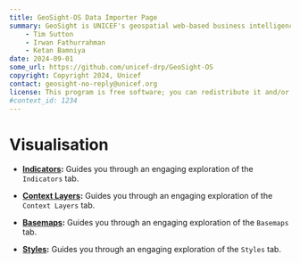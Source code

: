 ```yaml
---
title: GeoSight-OS Data Importer Page 
summary: GeoSight is UNICEF's geospatial web-based business intelligence platform.
    - Tim Sutton
    - Irwan Fathurrahman
    - Ketan Bamniya
date: 2024-09-01
some_url: https://github.com/unicef-drp/GeoSight-OS
copyright: Copyright 2024, Unicef
contact: geosight-no-reply@unicef.org
license: This program is free software; you can redistribute it and/or modify it under the terms of the GNU Affero General Public License as published by the Free Software Foundation; either version 3 of the License, or (at your option) any later version.
#context_id: 1234
---
```


# Visualisation 

* **[Indicators](./indicators-page.md):** Guides you through an engaging exploration of the `Indicators` tab.

* **[Context Layers](./context-layers-page.md):** Guides you through an engaging exploration of the `Context Layers` tab.

* **[Basemaps](./basemap-page.md):** Guides you through an engaging exploration of the `Basemaps` tab.

* **[Styles](./style-page.md):** Guides you through an engaging exploration of the `Styles` tab.
